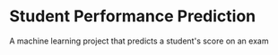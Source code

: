 # Student Performance Prediction
 A machine learning project that predicts a student's score on an exam
